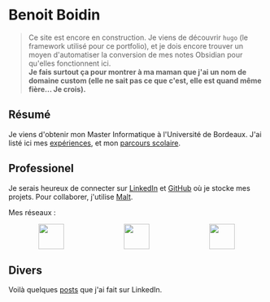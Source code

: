 # Benoit Boidin

> Ce site est encore en construction. Je viens de découvrir `hugo` (le framework utilisé pour ce portfolio), et je dois encore trouver un moyen d'automatiser la conversion de mes notes Obsidian pour qu'elles fonctionnent ici.  
> **Je fais surtout ça pour montrer à ma maman que j'ai un nom de domaine custom (elle ne sait pas ce que c'est, elle est quand même fière... Je crois).**

## Résumé

Je viens d'obtenir mon Master Informatique à l'Université de Bordeaux. J'ai listé ici mes [expériences](/experiences), et mon [parcours scolaire](/education).

## Professionel

Je serais heureux de connecter sur [LinkedIn](https://fr.linkedin.com/in/benoît-boidin-276124a3) et [GitHub](https://github.com/benoitboidin) où je stocke mes projets. Pour collaborer, j'utilise [Malt](<https://www.malt.fr/profile/benoitboidin>).

Mes réseaux :  

<div style="display:flex; justify-content:space-around">
    <a href="https://www.fiverr.com/users/benoitboidin/seller_dashboard">
        <img src="https://is1-ssl.mzstatic.com/image/thumb/Purple211/v4/3d/10/62/3d10622f-253d-0ccf-26ec-86a49ce56203/AppIcon-0-0-1x_U007emarketing-0-0-0-7-0-0-85-220.png/1200x630wa.png" style="height:50px">
    </a>
    <a href="https://www.malt.fr/dashboard/freelancer/">
        <img src="https://is1-ssl.mzstatic.com/image/thumb/Purple211/v4/e7/57/44/e757440c-56dc-7a83-d983-5ca1b432b390/AppIcon-0-0-1x_U007emarketing-0-5-0-85-220.png/1200x630wa.png" style="height:50px">
    </a>
    <a href="https://fr.linkedin.com/in/benoît-boidin-276124a3">
        <img src="https://is1-ssl.mzstatic.com/image/thumb/Purple211/v4/ba/f3/2e/baf32ef3-571e-a8c8-d7c1-f12ca29dd2de/AppIcon-0-1x_U007emarketing-0-7-0-85-220-0.png/1200x630wa.png"  style="height:50px">
    </a>
</div>

## Divers

Voilà quelques [posts](/posts/posts) que j'ai fait sur LinkedIn.
